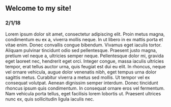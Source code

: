 
## Welcome to my site!

### 2/1/18
Lorem ipsum dolor sit amet, consectetur adipiscing elit. Proin metus magna, condimentum eu ex a, viverra mollis neque. In ut libero in ex mattis porta et vitae enim. Donec convallis congue bibendum. Vivamus eget iaculis tortor. Aliquam pulvinar tincidunt odio sed pellentesque. Praesent justo magna, pretium vel neque a, ultricies semper neque. Pellentesque dolor mi, gravida eget laoreet nec, hendrerit eget orci. Integer congue, massa iaculis ultricies tempor, erat tellus auctor urna, quis feugiat est dui eu elit. In rhoncus, neque vel ornare vehicula, augue dolor venenatis nibh, eget tempus urna dolor sagittis metus. Curabitur viverra a metus sed mollis. Ut tempor vel ex consequat volutpat. Aenean dignissim semper interdum. Donec tincidunt rhoncus ipsum quis condimentum. In consequat ornare eros vel fermentum. Nam vehicula porta tellus, eget facilisis lorem lobortis ut. Praesent ultrices nunc ex, quis sollicitudin ligula iaculis nec. 
